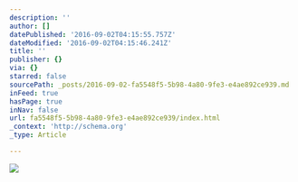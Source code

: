 ```yaml
---
description: ''
author: []
datePublished: '2016-09-02T04:15:55.757Z'
dateModified: '2016-09-02T04:15:46.241Z'
title: ''
publisher: {}
via: {}
starred: false
sourcePath: _posts/2016-09-02-fa5548f5-5b98-4a80-9fe3-e4ae892ce939.md
inFeed: true
hasPage: true
inNav: false
url: fa5548f5-5b98-4a80-9fe3-e4ae892ce939/index.html
_context: 'http://schema.org'
_type: Article

---
```

![](https://the-grid-user-content.s3-us-west-2.amazonaws.com/b3e97bc1-c6fb-4345-9363-339339e9a95a.jpg)
